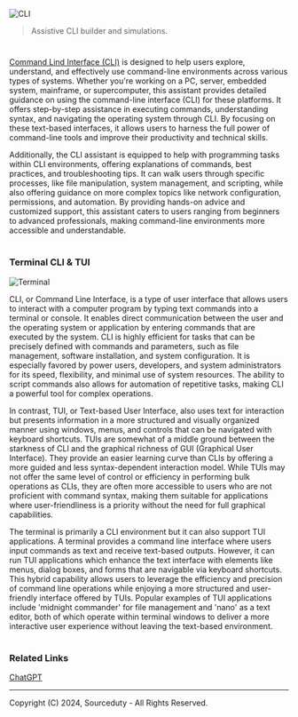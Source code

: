 ![CLI](https://github.com/user-attachments/assets/fd014b86-a436-4a47-b513-54862155eb00)

> Assistive CLI builder and simulations.

#

[Command Lind Interface (CLI)](https://chatgpt.com/g/g-UpBhO8Qt1-command-line-interface-cli) is designed to help users explore, understand, and effectively use command-line environments across various types of systems. Whether you're working on a PC, server, embedded system, mainframe, or supercomputer, this assistant provides detailed guidance on using the command-line interface (CLI) for these platforms. It offers step-by-step assistance in executing commands, understanding syntax, and navigating the operating system through CLI. By focusing on these text-based interfaces, it allows users to harness the full power of command-line tools and improve their productivity and technical skills.

Additionally, the CLI assistant is equipped to help with programming tasks within CLI environments, offering explanations of commands, best practices, and troubleshooting tips. It can walk users through specific processes, like file manipulation, system management, and scripting, while also offering guidance on more complex topics like network configuration, permissions, and automation. By providing hands-on advice and customized support, this assistant caters to users ranging from beginners to advanced professionals, making command-line environments more accessible and understandable.

#
### Terminal CLI & TUI

![Terminal](https://github.com/user-attachments/assets/183fbf20-8b4f-40ae-bc3a-f0bc1c29df75)

CLI, or Command Line Interface, is a type of user interface that allows users to interact with a computer program by typing text commands into a terminal or console. It enables direct communication between the user and the operating system or application by entering commands that are executed by the system. CLI is highly efficient for tasks that can be precisely defined with commands and parameters, such as file management, software installation, and system configuration. It is especially favored by power users, developers, and system administrators for its speed, flexibility, and minimal use of system resources. The ability to script commands also allows for automation of repetitive tasks, making CLI a powerful tool for complex operations.

In contrast, TUI, or Text-based User Interface, also uses text for interaction but presents information in a more structured and visually organized manner using windows, menus, and controls that can be navigated with keyboard shortcuts. TUIs are somewhat of a middle ground between the starkness of CLI and the graphical richness of GUI (Graphical User Interface). They provide an easier learning curve than CLIs by offering a more guided and less syntax-dependent interaction model. While TUIs may not offer the same level of control or efficiency in performing bulk operations as CLIs, they are often more accessible to users who are not proficient with command syntax, making them suitable for applications where user-friendliness is a priority without the need for full graphical capabilities.

The terminal is primarily a CLI environment but it can also support TUI applications. A terminal provides a command line interface where users input commands as text and receive text-based outputs. However, it can run TUI applications which enhance the text interface with elements like menus, dialog boxes, and forms that are navigable via keyboard shortcuts. This hybrid capability allows users to leverage the efficiency and precision of command line operations while enjoying a more structured and user-friendly interface offered by TUIs. Popular examples of TUI applications include 'midnight commander' for file management and 'nano' as a text editor, both of which operate within terminal windows to deliver a more interactive user experience without leaving the text-based environment.

#
### Related Links

[ChatGPT](https://github.com/sourceduty/ChatGPT)

***
Copyright (C) 2024, Sourceduty - All Rights Reserved.

